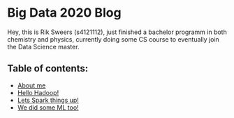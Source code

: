 # Big Data 2020 Blog

Hey, this is Rik Sweers (s4121112), just finished a bachelor programm in both chemistry and physics, currently doing some CS course to eventually join the Data Science master.

## Table of contents:

* [About me](something.html)
* [Hello Hadoop!](assignment2.html)
* [Lets Spark things up!](assignment3.html)
* [We did some ML too!](https://rubigdata.github.io/big-data-blog-2020-MauiGonzo/ASSIGNMENT4.html)

